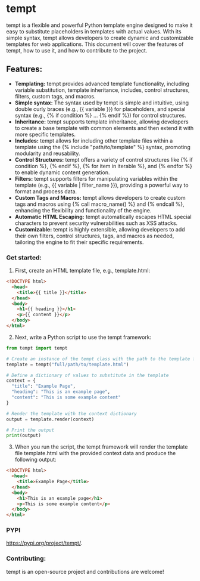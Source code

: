 # tempt
tempt is a flexible and powerful Python template engine designed to make it easy to substitute placeholders in templates with actual values. With its simple syntax, tempt allows developers to create dynamic and customizable templates for web applications. This document will cover the features of tempt, how to use it, and how to contribute to the project.

## Features:
* **Templating:** tempt provides advanced template functionality, including variable substitution, template inheritance, includes, control structures, filters, custom tags, and macros.
* **Simple syntax:** The syntax used by tempt is simple and intuitive, using double curly braces (e.g., {{ variable }}) for placeholders, and special syntax (e.g., {% if condition %} ... {% endif %}) for control structures.
* **Inheritance:** tempt supports template inheritance, allowing developers to create a base template with common elements and then extend it with more specific templates.
* **Includes:** tempt allows for including other template files within a template using the {% include "path/to/template" %} syntax, promoting modularity and reusability.
* **Control Structures:** tempt offers a variety of control structures like {% if condition %}, {% endif %}, {% for item in iterable %}, and {% endfor %} to enable dynamic content generation.
* **Filters:** tempt supports filters for manipulating variables within the template (e.g., {{ variable | filter_name }}), providing a powerful way to format and process data.
* **Custom Tags and Macros:** tempt allows developers to create custom tags and macros using {% call macro_name() %} and {% endcall %}, enhancing the flexibility and functionality of the engine.
* **Automatic HTML Escaping:** tempt automatically escapes HTML special characters to prevent security vulnerabilities such as XSS attacks.
* **Customizable:** tempt is highly extensible, allowing developers to add their own filters, control structures, tags, and macros as needed, tailoring the engine to fit their specific requirements.

### Get started:

1. First, create an HTML template file, e.g., template.html:

``` html
<!DOCTYPE html>
  <head>
    <title>{{ title }}</title>
  </head>
  <body>
    <h1>{{ heading }}</h1>
    <p>{{ content }}</p>
  </body>
</html>
```

2. Next, write a Python script to use the tempt framework:

``` python
from tempt import tempt

# Create an instance of the tempt class with the path to the template file
template = tempt("full/path/to/template.html")

# Define a dictionary of values to substitute in the template
context = {
  "title": "Example Page",
  "heading": "This is an example page",
  "content": "This is some example content"
}

# Render the template with the context dictionary
output = template.render(context)

# Print the output
print(output)

```


3. When you run the script, the tempt framework will render the template file template.html with the provided context data and produce the following output:

``` html
<!DOCTYPE html>
  <head>
    <title>Example Page</title>
  </head>
  <body>
    <h1>This is an example page</h1>
    <p>This is some example content</p>
  </body>
</html>
```

### PYPI
https://pypi.org/project/tempt/.

### Contributing:
tempt is an open-source project and contributions are welcome!
